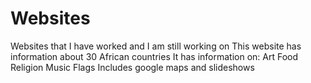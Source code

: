# Websites
Websites that I have worked and I am still working on
This website has information about 30 African countries
It has information on:
  Art
  Food
  Religion
  Music
  Flags
Includes google maps and slideshows

